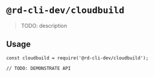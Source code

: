 # `@rd-cli-dev/cloudbuild`

> TODO: description

## Usage

```
const cloudbuild = require('@rd-cli-dev/cloudbuild');

// TODO: DEMONSTRATE API
```
